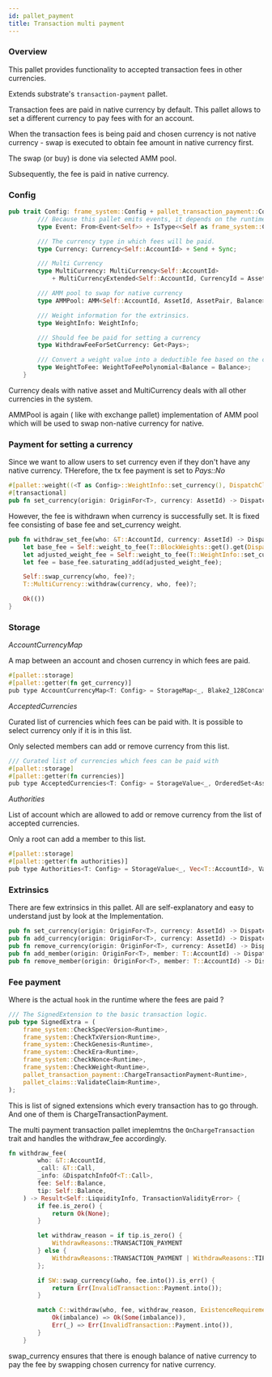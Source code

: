 ```yaml
---
id: pallet_payment
title: Transaction multi payment
---
```


### Overview

This pallet provides functionality to accepted transaction fees in other currencies.

Extends substrate's `transaction-payment` pallet.

Transaction fees are paid in native currency by default. This pallet allows to set a different currency to pay fees with for an account. 

When the transaction fees is being paid and chosen currency is not native currency - swap is executed to obtain fee amount in native currency first.

The swap (or buy) is done via selected AMM pool.

Subsequently, the fee is paid in native currency.

### Config
```rust
pub trait Config: frame_system::Config + pallet_transaction_payment::Config {
        /// Because this pallet emits events, it depends on the runtime's definition of an event.
        type Event: From<Event<Self>> + IsType<<Self as frame_system::Config>::Event>;

        /// The currency type in which fees will be paid.
        type Currency: Currency<Self::AccountId> + Send + Sync;

        /// Multi Currency
        type MultiCurrency: MultiCurrency<Self::AccountId>
            + MultiCurrencyExtended<Self::AccountId, CurrencyId = AssetId, Balance = Balance, Amount = Amount>;

        /// AMM pool to swap for native currency
        type AMMPool: AMM<Self::AccountId, AssetId, AssetPair, Balance>;

        /// Weight information for the extrinsics.
        type WeightInfo: WeightInfo;

        /// Should fee be paid for setting a currency
        type WithdrawFeeForSetCurrency: Get<Pays>;

        /// Convert a weight value into a deductible fee based on the currency type.
        type WeightToFee: WeightToFeePolynomial<Balance = Balance>;
    }
```

Currency deals with native asset and MultiCurrency deals with all other currencies in the system.

AMMPool is again ( like with exchange pallet) implementation of AMM pool which will be used to swap non-native currency for native.

### Payment for setting a currency

Since we want to allow users to set currency even if they don't have any native currency. THerefore, the tx fee payment is set to *Pays::No*

```rust
#[pallet::weight((<T as Config>::WeightInfo::set_currency(), DispatchClass::Normal, Pays::No))]
#[transactional]
pub fn set_currency(origin: OriginFor<T>, currency: AssetId) -> DispatchResultWithPostInfo {}
````

However, the fee is withdrawn when currency is successfully set. It is fixed fee consisting of base fee  and set_currency weight.

```rust
pub fn withdraw_set_fee(who: &T::AccountId, currency: AssetId) -> DispatchResult {
    let base_fee = Self::weight_to_fee(T::BlockWeights::get().get(DispatchClass::Normal).base_extrinsic);
    let adjusted_weight_fee = Self::weight_to_fee(T::WeightInfo::set_currency());
    let fee = base_fee.saturating_add(adjusted_weight_fee);

    Self::swap_currency(who, fee)?;
    T::MultiCurrency::withdraw(currency, who, fee)?;

    Ok(())
}
```

### Storage

*AccountCurrencyMap*

A map between an account and chosen currency in which fees are paid.

```rust
#[pallet::storage]
#[pallet::getter(fn get_currency)]
pub type AccountCurrencyMap<T: Config> = StorageMap<_, Blake2_128Concat, T::AccountId, Option<AssetId>, ValueQuery>;
```

*AcceptedCurrencies*

Curated list of currencies which fees can be paid with. It is possible to select currency only if it is in this list.

Only selected members can add or remove currency from this list.

```rust
/// Curated list of currencies which fees can be paid with
#[pallet::storage]
#[pallet::getter(fn currencies)]
pub type AcceptedCurrencies<T: Config> = StorageValue<_, OrderedSet<AssetId>, ValueQuery>;
```

*Authorities*

List of account which are allowed to add or remove currency from the list of accepted currencies.

Only a root can add a member to this list.

```rust
#[pallet::storage]
#[pallet::getter(fn authorities)]
pub type Authorities<T: Config> = StorageValue<_, Vec<T::AccountId>, ValueQuery>;
```

### Extrinsics

There are few extrinsics in this pallet. All are self-explanatory and easy to understand just by look at the Implementation.

```rust
pub fn set_currency(origin: OriginFor<T>, currency: AssetId) -> DispatchResultWithPostInfo {}
pub fn add_currency(origin: OriginFor<T>, currency: AssetId) -> DispatchResultWithPostInfo {}
pub fn remove_currency(origin: OriginFor<T>, currency: AssetId) -> DispatchResultWithPostInfo {}
pub fn add_member(origin: OriginFor<T>, member: T::AccountId) -> DispatchResultWithPostInfo {}
pub fn remove_member(origin: OriginFor<T>, member: T::AccountId) -> DispatchResultWithPostInfo {}
```

### Fee payment

Where is the actual `hook` in the runtime where the fees are paid ? 

```rust
/// The SignedExtension to the basic transaction logic.
pub type SignedExtra = (
    frame_system::CheckSpecVersion<Runtime>,
    frame_system::CheckTxVersion<Runtime>,  
    frame_system::CheckGenesis<Runtime>,  
    frame_system::CheckEra<Runtime>,    
    frame_system::CheckNonce<Runtime>,
    frame_system::CheckWeight<Runtime>,
    pallet_transaction_payment::ChargeTransactionPayment<Runtime>,
    pallet_claims::ValidateClaim<Runtime>,
);
```

This is list of signed extensions which every transaction has to go through. And one of them is ChargeTransactionPayment.

The multi payment transaction pallet imeplemtns the `OnChargeTransaction` trait and handles the withdraw_fee accordingly.

```rust
fn withdraw_fee(
        who: &T::AccountId,
        _call: &T::Call,
        _info: &DispatchInfoOf<T::Call>,
        fee: Self::Balance,
        tip: Self::Balance,
    ) -> Result<Self::LiquidityInfo, TransactionValidityError> {
        if fee.is_zero() {
            return Ok(None);
        }

        let withdraw_reason = if tip.is_zero() {
            WithdrawReasons::TRANSACTION_PAYMENT
        } else {
            WithdrawReasons::TRANSACTION_PAYMENT | WithdrawReasons::TIP
        };

        if SW::swap_currency(&who, fee.into()).is_err() {
            return Err(InvalidTransaction::Payment.into());
        }

        match C::withdraw(who, fee, withdraw_reason, ExistenceRequirement::KeepAlive) {
            Ok(imbalance) => Ok(Some(imbalance)),
            Err(_) => Err(InvalidTransaction::Payment.into()),
        }
    }
```

swap_currency ensures that there is enough balance of native currency to pay the fee by swapping chosen currency for native currency.






